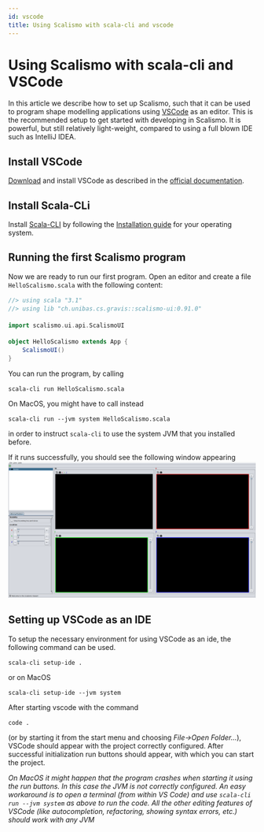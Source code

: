 ```yaml
---
id: vscode
title: Using Scalismo with scala-cli and vscode 
---
```


# Using Scalismo with scala-cli and VSCode

In this article we describe how to set up Scalismo, such that it can be used to program shape modelling applications using [VSCode](https://code.visualstudio.com/) as an editor.
This is the recommended setup to get started with developing in Scalismo. It is powerful, but still relatively light-weight, compared to using a full blown IDE such as IntelliJ IDEA.

## Install VSCode

[Download](https://code.visualstudio.com/Download) and install VSCode as described
in the [official documentation](https://code.visualstudio.com/docs/setup/setup-overview).


## Install Scala-CLi
Install [Scala-CLI](https://scala-cli.virtuslab.org/) by following the 
[Installation guide](https://scala-cli.virtuslab.org/install) for your operating system. 


## Running the first Scalismo program

Now we are ready to run our first program. 
Open an editor and create a file ```HelloScalismo.scala``` with the following content:
```scala
//> using scala "3.1"
//> using lib "ch.unibas.cs.gravis::scalismo-ui:0.91.0"

import scalismo.ui.api.ScalismoUI

object HelloScalismo extends App {
    ScalismoUI()
}
```

You can run the program, by calling 
```
scala-cli run HelloScalismo.scala
```

On MacOS, you might have to call instead 
```
scala-cli run --jvm system HelloScalismo.scala
```
in order to instruct `scala-cli` to use the system JVM that you installed before. 

If it runs successfully, you should see the following window appearing
![scalismo-ui](images/scalismo-ui-empty.png)



## Setting up VSCode as an IDE

To setup the necessary environment for using VSCode as an ide, the following command can be used. 
```
scala-cli setup-ide .
```
or on MacOS
```
scala-cli setup-ide --jvm system 
```

After starting vscode with the command 
```
code . 
```
(or by starting it from the start menu and choosing *File->Open Folder...*), 
VSCode should appear with the project correctly configured. 
After successful initialization run buttons should appear, with which you can start 
the project.

*On MacOS it might happen that the program crashes when starting it using the run 
buttons. In this case the JVM is not correctly configured. An easy workaround is 
to open a terminal (from within VS Code) and use 
```scala-cli run --jvm system``` as above to run the code. All the other editing features of VSCode (like autocompletion, refactoring, showing syntax errors, etc.) should work with any JVM*